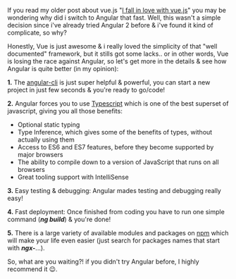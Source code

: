If you read my older post about vue.js "<a href="./blog/post/15" target="_blank">I fall in love with vue.js</a>" you may be wondering why did i switch to Angular that fast. Well, this wasn't a simple decision since i've already tried Angular 2 before & i've found it kind of complicate, so why?

Honestly, Vue is just awesome & i really loved the simplicity of that "well documented" framework, but it stills got some lacks.. or in other words, Vue is losing the race against Angular, so let's get more in the details & see how Angular is quite better (in my opinion):

**1.** The [angular-cli](https://cli.angular.io/) is just super helpful & powerful, you can start a new project in just few seconds & you're ready to go/code!

**2.** Angular forces you to use [Typescript](https://www.typescriptlang.org/) which is one of the best superset of javascript, giving you all those benefits:
- Optional static typing
- Type Inference, which gives some of the benefits of types, without actually using them
- Access to ES6 and ES7 features, before they become supported by major browsers
- The ability to compile down to a version of JavaScript that runs on all browsers
- Great tooling support with IntelliSense

**3.** Easy testing & debugging: Angular mades testing and debugging really easy!

**4.** Fast deployment: Once finished from coding you have to run one simple command (_**ng build**_) & you're done!

**5.** There is a large variety of available modules and packages on [npm](https://www.npmjs.com/) which will make your life even easier (just search for packages names that start with _**ngx-**_...).

So, what are you waiting?! if you didn't try Angular before, I highly recommend it 😉.
